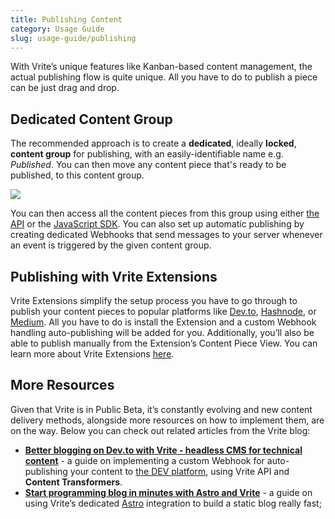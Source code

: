 ```yaml
---
title: Publishing Content
category: Usage Guide
slug: usage-guide/publishing
---
```


With Vrite’s unique features like Kanban-based content management, the actual publishing flow is quite unique. All you have to do to publish a piece can be just drag and drop.

## Dedicated Content Group

The recommended approach is to create a **dedicated**, ideally **locked**, **content group** for publishing, with an easily-identifiable name e.g. _Published_. You can then move any content piece that's ready to be published, to this content group.

![](https://assets.vrite.io/6409e82d7dfc74cef7a72e0d/OwTKZrTdtlFUTAKUZrLlg.png)

You can then access all the content pieces from this group using either [the API](https://generator.swagger.io/?url=https://api.vrite.io/swagger.json) or the [JavaScript SDK](https://github.com/vriteio/sdk-js). You can also set up automatic publishing by creating dedicated Webhooks that send messages to your server whenever an event is triggered by the given content group.

## Publishing with Vrite Extensions

Vrite Extensions simplify the setup process you have to go through to publish your content pieces to popular platforms like [Dev.to](https://dev.to/), [Hashnode](https://hashnode.com/), or [Medium](https://medium.com/). All you have to do is install the Extension and a custom Webhook handling auto-publishing will be added for you. Additionally, you’ll also be able to publish manually from the Extension’s Content Piece View. You can learn more about Vrite Extensions [here](/vrite-extensions).

## More Resources

Given that Vrite is in Public Beta, it’s constantly evolving and new content delivery methods, alongside more resources on how to implement them, are on the way. Below you can check out related articles from the Vrite blog:

- **[Better blogging on Dev.to with Vrite - headless CMS for technical content](https://vrite.io/blog/better-blogging-on-dev-to-with-vrite-headless-cms-for-technical-content/)** - a guide on implementing a custom Webhook for auto-publishing your content to [the DEV platform](https://dev.to/), using Vrite API and **Content Transformers**.
- [**Start programming blog in minutes with Astro and Vrite**](https://vrite.io/blog/start-programming-blog-in-minutes-with-astro-and-vrite/) - a guide on using Vrite’s dedicated [Astro](https://astro.build/) integration to build a static blog really fast;
